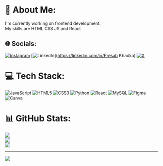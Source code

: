# 💫 About Me:
I'm currently working on frontend development. <br>My skills are HTML CSS JS and React


## 🌐 Socials:
[![Instagram](https://img.shields.io/badge/Instagram-%23E4405F.svg?logo=Instagram&logoColor=white)](https://instagram.com/presabkhadka30) [![LinkedIn](https://img.shields.io/badge/LinkedIn-%230077B5.svg?logo=linkedin&logoColor=white)](https://linkedin.com/in/Presab Khadka) [![X](https://img.shields.io/badge/X-black.svg?logo=X&logoColor=white)](https://x.com/presabkhadka) 

# 💻 Tech Stack:
![JavaScript](https://img.shields.io/badge/javascript-%23323330.svg?style=for-the-badge&logo=javascript&logoColor=%23F7DF1E) ![HTML5](https://img.shields.io/badge/html5-%23E34F26.svg?style=for-the-badge&logo=html5&logoColor=white) ![CSS3](https://img.shields.io/badge/css3-%231572B6.svg?style=for-the-badge&logo=css3&logoColor=white) ![Python](https://img.shields.io/badge/python-3670A0?style=for-the-badge&logo=python&logoColor=ffdd54) ![React](https://img.shields.io/badge/react-%2320232a.svg?style=for-the-badge&logo=react&logoColor=%2361DAFB) ![MySQL](https://img.shields.io/badge/mysql-4479A1.svg?style=for-the-badge&logo=mysql&logoColor=white) ![Figma](https://img.shields.io/badge/figma-%23F24E1E.svg?style=for-the-badge&logo=figma&logoColor=white) ![Canva](https://img.shields.io/badge/Canva-%2300C4CC.svg?style=for-the-badge&logo=Canva&logoColor=white)
# 📊 GitHub Stats:
![](https://github-readme-stats.vercel.app/api?username=presabkhadka&theme=dark&hide_border=false&include_all_commits=false&count_private=false)<br/>
![](https://github-readme-streak-stats.herokuapp.com/?user=presabkhadka&theme=dark&hide_border=false)<br/>
![](https://github-readme-stats.vercel.app/api/top-langs/?username=presabkhadka&theme=dark&hide_border=false&include_all_commits=false&count_private=false&layout=compact)

---
[![](https://visitcount.itsvg.in/api?id=presabkhadka&icon=0&color=0)](https://visitcount.itsvg.in)

<!-- Proudly created with GPRM ( https://gprm.itsvg.in ) -->
